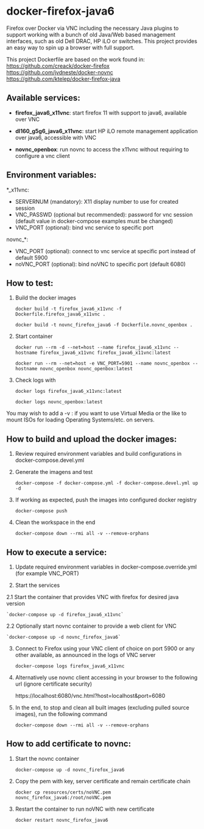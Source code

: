 docker-firefox-java6
==============

Firefox over Docker via VNC including the necessary Java plugins to support working with a bunch of old Java/Web based management interfaces, such as old Dell DRAC, HP iLO or switches. This project provides an easy way to spin up a browser with full support.

This project Dockerfile are based on the work found in: \
https://github.com/creack/docker-firefox \
https://github.com/jvdneste/docker-novnc \
https://github.com/ktelep/docker-firefox-java


## Available services:

- **firefox_java6_x11vnc**: start firefox 11 with support to java6, available over VNC

- **dl160_g5g6_java6_x11vnc**: start HP iLO remote management application over java6, accessible with VNC

- **novnc_openbox**: run novnc to access the x11vnc without requiring to configure a vnc client


## Environment variables:

*_x11vnc:
- SERVERNUM (mandatory): X11 display number to use for created session
- VNC_PASSWD (optional but recommended): password for vnc session (default value in docker-compose examples must be changed)
- VNC_PORT (optional): bind vnc service to specific port

novnc_*:
- VNC_PORT (optional): connect to vnc service at specific port instead of default 5900
- noVNC_PORT (optional): bind noVNC to specific port (default 6080)


## How to test:

1.  Build the docker images

    `docker build -t firefox_java6_x11vnc -f Dockerfile.firefox_java6_x11vnc .`

    `docker build -t novnc_firefox_java6 -f Dockerfile.novnc_openbox .`

2.  Start container

    `docker run --rm -d --net=host --name firefox_java6_x11vnc --hostname firefox_java6_x11vnc firefox_java6_x11vnc:latest`

    `docker run --rm --net=host -e VNC_PORT=5901 --name novnc_openbox --hostname novnc_openbox novnc_openbox:latest`

3.  Check logs with

    `docker logs firefox_java6_x11vnc:latest`

    `docker logs novnc_openbox:latest`

You may wish to add a -v <localpath>:<containerpath> if you want to use Virtual Media or the like to mount ISOs for loading Operating Systems/etc. on servers.


## How to build and upload the docker images:

1.  Review required environment variables and build configurations in docker-compose.devel.yml

2.  Generate the imagens and test

    `docker-compose -f docker-compose.yml -f docker-compose.devel.yml up -d`

3.  If working as expected, push the images into configured docker registry

    `docker-compose push`

4.  Clean the workspace in the end

    `docker-compose down --rmi all -v --remove-orphans`


## How to execute a service:

1.  Update required environment variables in docker-compose.override.yml (for example VNC_PORT)

2.  Start the services

2.1 Start the container that provides VNC with firefox for desired java version

    `docker-compose up -d firefox_java6_x11vnc`

2.2 Optionally start novnc container to provide a web client for VNC

    `docker-compose up -d novnc_firefox_java6`

3.  Connect to Firefox using your VNC client of choice on port 5900 or any other available, as announced in the logs of VNC server

    `docker-compose logs firefox_java6_x11vnc`

4.  Alternatively use novnc client accessing in your browser to the following url (ignore certificate security)

    https://localhost:6080/vnc.html?host=localhost&port=6080

5.  In the end, to stop and clean all built images (excluding pulled source images), run the following command

    `docker-compose down --rmi all -v --remove-orphans`


## How to add certificate to novnc:

1.  Start the novnc container

    `docker-compose up -d novnc_firefox_java6`

2.  Copy the pem with key, server certificate and remain certificate chain

    `docker cp resources/certs/noVNC.pem novnc_firefox_java6:/root/noVNC.pem`

3.  Restart the container to run noVNC with new certificate

    `docker restart novnc_firefox_java6`

